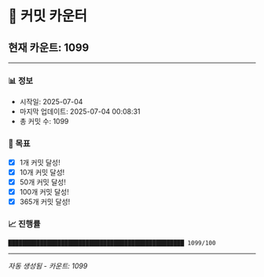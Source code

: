 # 🔢 커밋 카운터

## 현재 카운트: 1099

---

### 📊 정보
- 시작일: 2025-07-04
- 마지막 업데이트: 2025-07-04 00:08:31
- 총 커밋 수: 1099

### 🎯 목표
- [x] 1개 커밋 달성!
- [x] 10개 커밋 달성!
- [x] 50개 커밋 달성!
- [x] 100개 커밋 달성!
- [x] 365개 커밋 달성!

### 📈 진행률
```
██████████████████████████████████████████████████ 1099/100
```

---
*자동 생성됨 - 카운트: 1099*
